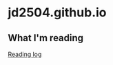 # jd2504.github.io

## What I'm reading

[Reading log](https://github.com/jd2504/jd2504.github.io/blob/main/lego/read.html)